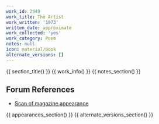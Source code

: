 ```yaml
---
work_id: 2949
work_title: The Artist
work_written: '1973'
written_date: approximate
work_collected: 'yes'
work_category: Poem
notes: null
icon: material/book
alternate_versions: []
---
```


{{ section_title() }}
{{ work_info() }}
{{ notes_section() }}
## Forum References
- [Scan of magazine appearance](https://bukowskiforum.com/threads/event-vol-3-no-1-1973-dragging-around-the-heights-with-typewriter-fingers.12299/)

{{ appearances_section() }}
{{ alternate_versions_section() }}